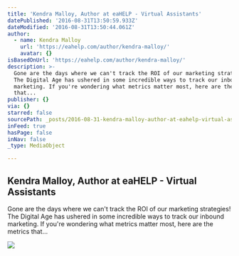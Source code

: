 ```yaml
---
title: 'Kendra Malloy, Author at eaHELP - Virtual Assistants'
datePublished: '2016-08-31T13:50:59.933Z'
dateModified: '2016-08-31T13:50:44.061Z'
author:
  - name: Kendra Malloy
    url: 'https://eahelp.com/author/kendra-malloy/'
    avatar: {}
isBasedOnUrl: 'https://eahelp.com/author/kendra-malloy/'
description: >-
  Gone are the days where we can't track the ROI of our marketing strategies!
  The Digital Age has ushered in some incredible ways to track our inbound
  marketing. If you're wondering what metrics matter most, here are the metrics
  that...
publisher: {}
via: {}
starred: false
sourcePath: _posts/2016-08-31-kendra-malloy-author-at-eahelp-virtual-assistants.md
inFeed: true
hasPage: false
inNav: false
_type: MediaObject

---
```

<article style=""><h1>Kendra Malloy, Author at eaHELP - Virtual Assistants</h1><p>Gone are the days where we can't track the ROI of our marketing strategies! The Digital Age has ushered in some incredible ways to track our inbound marketing. If you're wondering what metrics matter most, here are the metrics that...</p><img src="https://eahelp.com/wp-content/uploads/2016/05/Craft-Your-Marketing-Message.jpg" /></article>